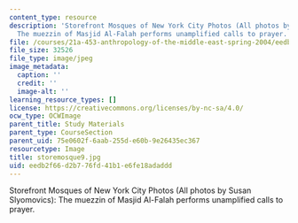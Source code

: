 ```yaml
---
content_type: resource
description: 'Storefront Mosques of New York City Photos (All photos by Susan Slyomovics):
  The muezzin of Masjid Al-Falah performs unamplified calls to prayer.'
file: /courses/21a-453-anthropology-of-the-middle-east-spring-2004/eedb2f66d2b776fd41b1e6fe18adaddd_storemosque9.jpg
file_size: 32526
file_type: image/jpeg
image_metadata:
  caption: ''
  credit: ''
  image-alt: ''
learning_resource_types: []
license: https://creativecommons.org/licenses/by-nc-sa/4.0/
ocw_type: OCWImage
parent_title: Study Materials
parent_type: CourseSection
parent_uid: 75e0602f-6aab-255d-e60b-9e26435ec367
resourcetype: Image
title: storemosque9.jpg
uid: eedb2f66-d2b7-76fd-41b1-e6fe18adaddd
---
```

Storefront Mosques of New York City Photos (All photos by Susan Slyomovics): The muezzin of Masjid Al-Falah performs unamplified calls to prayer.